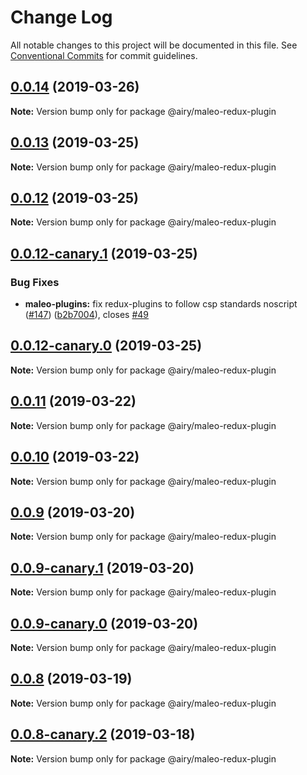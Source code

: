 # Change Log

All notable changes to this project will be documented in this file.
See [Conventional Commits](https://conventionalcommits.org) for commit guidelines.

## [0.0.14](https://github.com/alvinkl/maleo.js/compare/@airy/maleo-redux-plugin@0.0.12-canary.1...@airy/maleo-redux-plugin@0.0.14) (2019-03-26)

**Note:** Version bump only for package @airy/maleo-redux-plugin





## [0.0.13](https://github.com/alvinkl/maleo.js/compare/@airy/maleo-redux-plugin@0.0.12-canary.1...@airy/maleo-redux-plugin@0.0.13) (2019-03-25)

**Note:** Version bump only for package @airy/maleo-redux-plugin





## [0.0.12](https://github.com/alvinkl/maleo.js/compare/@airy/maleo-redux-plugin@0.0.12-canary.1...@airy/maleo-redux-plugin@0.0.12) (2019-03-25)

**Note:** Version bump only for package @airy/maleo-redux-plugin





## [0.0.12-canary.1](https://github.com/airyrooms/maleo.js/compare/@airy/maleo-redux-plugin@0.0.12-canary.0...@airy/maleo-redux-plugin@0.0.12-canary.1) (2019-03-25)


### Bug Fixes

* **maleo-plugins:** fix redux-plugins to follow csp standards noscript ([#147](https://github.com/airyrooms/maleo.js/issues/147)) ([b2b7004](https://github.com/airyrooms/maleo.js/commit/b2b7004)), closes [#49](https://github.com/airyrooms/maleo.js/issues/49)





## [0.0.12-canary.0](https://github.com/airyrooms/maleo.js/compare/@airy/maleo-redux-plugin@0.0.10-canary.0...@airy/maleo-redux-plugin@0.0.12-canary.0) (2019-03-25)

**Note:** Version bump only for package @airy/maleo-redux-plugin





## [0.0.11](https://github.com/alvinkl/maleo.js/compare/@airy/maleo-redux-plugin@0.0.9-canary.1...@airy/maleo-redux-plugin@0.0.11) (2019-03-22)

**Note:** Version bump only for package @airy/maleo-redux-plugin





## [0.0.10](https://github.com/alvinkl/maleo.js/compare/@airy/maleo-redux-plugin@0.0.9-canary.1...@airy/maleo-redux-plugin@0.0.10) (2019-03-22)

**Note:** Version bump only for package @airy/maleo-redux-plugin





## [0.0.9](https://github.com/alvinkl/maleo.js/compare/@airy/maleo-redux-plugin@0.0.9-canary.1...@airy/maleo-redux-plugin@0.0.9) (2019-03-20)

**Note:** Version bump only for package @airy/maleo-redux-plugin





## [0.0.9-canary.1](https://github.com/airyrooms/maleo.js/compare/@airy/maleo-redux-plugin@0.0.8-canary.2...@airy/maleo-redux-plugin@0.0.9-canary.1) (2019-03-20)

**Note:** Version bump only for package @airy/maleo-redux-plugin





## [0.0.9-canary.0](https://github.com/airyrooms/maleo.js/compare/@airy/maleo-redux-plugin@0.0.8-canary.2...@airy/maleo-redux-plugin@0.0.9-canary.0) (2019-03-20)

**Note:** Version bump only for package @airy/maleo-redux-plugin





## [0.0.8](https://github.com/alvinkl/maleo.js/compare/@airy/maleo-redux-plugin@0.0.8-canary.2...@airy/maleo-redux-plugin@0.0.8) (2019-03-19)

**Note:** Version bump only for package @airy/maleo-redux-plugin





## [0.0.8-canary.2](https://github.com/airyrooms/maleo.js/compare/@airy/maleo-redux-plugin@0.0.8-alpha.0...@airy/maleo-redux-plugin@0.0.8-canary.2) (2019-03-18)

**Note:** Version bump only for package @airy/maleo-redux-plugin
